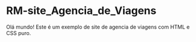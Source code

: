 # RM-site_Agencia_de_Viagens
Olá mundo!
Este é um exemplo de site de agencia de viagens com HTML e CSS puro. 
